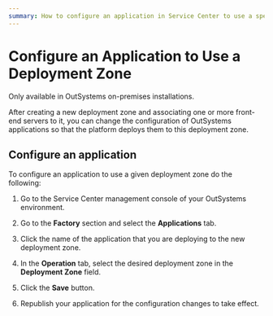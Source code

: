 ```yaml
---
summary: How to configure an application in Service Center to use a specific deployment zone.
---
```


# Configure an Application to Use a Deployment Zone

<div class="info" markdown="1">

Only available in OutSystems on-premises installations.

</div>

After creating a new deployment zone and associating one or more front-end servers to it, you can change the configuration of OutSystems applications so that the platform deploys them to this deployment zone.

## Configure an application

To configure an application to use a given deployment zone do the following:

1. Go to the Service Center management console of your OutSystems environment.

1. Go to the **Factory** section and select the **Applications** tab.

1. Click the name of the application that you are deploying to the new deployment zone.

1. In the **Operation** tab, select the desired deployment zone in the **Deployment Zone** field.

1. Click the **Save** button.

1. Republish your application for the configuration changes to take effect.
